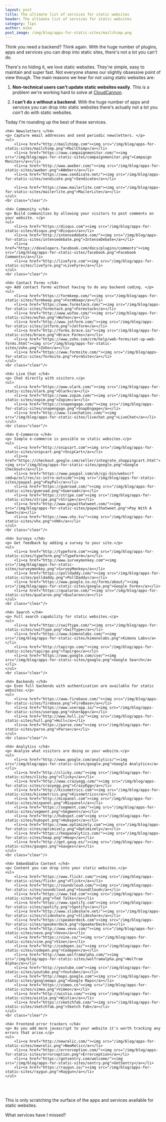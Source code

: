 ```yaml
---
layout: post
title: The ultimate list of services for static websites
header: The ultimate list of services for static websites
category: Tips
author: mike
post_image: /img/blog/apps-for-static-sites/mailchimp.png
---
```


Think you need a backend? Think again. With the huge number of plugins, apps and services you can drop into static sites, there's not a lot you can't do.

<!-- excerpt stop -->

There's no hiding it, we love static websites. They're simple, easy to maintain and super fast. Not everyone shares our slightly obsessive point of view though. The main reasons we hear for not using static websites are:

1. **Non-technical users can't update static websites easily**. This is a problem we're working hard to solve at [CloudCannon](http://cloudcannon.com).

2. **I can't do x without a backend**. With the huge number of apps and services you can drop into static websites there's actually not a lot you *can't* do with static websites.  

Today I'm rounding up the best of these services.

<div class="roundup-boxes">

	<h4> Newsletters </h4>
	<p> Capture email addresses and send periodic newsletters. </p>
	<ul>
		<li><a href="http://mailchimp.com"><img src="/img/blog/apps-for-static-sites/mailchimp.png">MailChimp</a></li>
		<li><a href="https://www.campaignmonitor.com/"><img src="/img/blog/apps-for-static-sites/campaignmonitor.png">Campaign Monitor</a></li>
		<li><a href="http://www.aweber.com/"><img src="/img/blog/apps-for-static-sites/aweber.png">AWeber</a></li>
		<li><a href="https://www.sendicate.net/"><img src="/img/blog/apps-for-static-sites/sendicate.png">Sendicate</a></li>

		<li><a href="https://www.mailerlite.com"><img src="/img/blog/apps-for-static-sites/mailerlite.png">MailerLite</a></li>
	</ul>
	<br class="clear"/>

	<h4> Community </h4>
	<p> Build communities by allowing your visitors to post comments on your website. </p>
	<ul>
		<li><a href="https://disqus.com"><img src="/img/blog/apps-for-static-sites/disqus.png">Disqus</a></li>
		<li><a href="http://intensedebate.com/"><img src="/img/blog/apps-for-static-sites/intensedebate.png">IntenseDebate</a></li>
		<li><a href="https://developers.facebook.com/docs/plugins/comments"><img src="/img/blog/apps-for-static-sites/facebook.png">Facebook Comments</a></li>
		<li><a href="http://livefyre.com"><img src="/img/blog/apps-for-static-sites/livefyre.png">LiveFyre</a></li>
	</ul>
	<br class="clear"/>

	<h4> Contact Forms </h4>
	<p> Add contact forms without having to do any backend coding. </p>
	<ul>
		<li><a href="https://formkeep.com/"><img src="/img/blog/apps-for-static-sites/formkeep.png">FormKeep</a></li>
		<li><a href="https://www.formstack.com/"><img src="/img/blog/apps-for-static-sites/formstack.png">Formstack</a></li>
		<li><a href="http://www.wufoo.com/"><img src="/img/blog/apps-for-static-sites/wufoo.png">Wufoo</a></li>
		<li><a href="http://www.jotform.com/"><img src="/img/blog/apps-for-static-sites/jotform.png">Jotform</a></li>
		<li><a href="http://forms.brace.io/"><img src="/img/blog/apps-for-static-sites/brace.png">Brace Forms</a></li>
		<li><a href="https://www.zoho.com/crm/help/web-forms/set-up-web-forms.html"><img src="/img/blog/apps-for-static-sites/zoho.png">Zoho</a></li>
		<li><a href="https://www.formsite.com/"><img src="/img/blog/apps-for-static-sites/formsite.png">FormSite</a></li>
	</ul>
	<br class="clear"/>

	<h4> Live Chat </h4>
	<p> Chat directly with visitors.</p>
	<ul>
		<li><a href="https://www.olark.com/"><img src="/img/blog/apps-for-static-sites/olark.png">Olark</a></li>
		<li><a href="https://www.zopim.com/"><img src="/img/blog/apps-for-static-sites/zopim.png">Zopim</a></li>
		<li><a href="https://snapengage.com/"><img src="/img/blog/apps-for-static-sites/snapengage.png">SnapEngage</a></li>
		<li><a href="http://www.livechatinc.com/"><img src="/img/blog/apps-for-static-sites/livechat.png">LiveChat</a></li>
	</ul>
	<br class="clear"/>

	<h4> E-Commerce </h4>
	<p> Simple e-commerce is possible on static websites.</p>
	<ul>
		<li><a href="http://snipcart.com"><img src="/img/blog/apps-for-static-sites/snipcart.png">SnipCart</a></li>
		<li><a href="https://checkout.google.com/seller/integrate_shoppingcart.html"><img src="/img/blog/apps-for-static-sites/google.png">Google Checkout</a></li>
		<li><a href="https://www.paypal.com/uk/cgi-bin/webscr?cmd=p/xcl/rec/sc-intro-outside"><img src="/img/blog/apps-for-static-sites/paypal.png">PayPal</a></li>
		<li><a href="https://gumroad.com/"><img src="/img/blog/apps-for-static-sites/gumroad.png">Gumroad</a></li>
		<li><a href="https://stripe.com"><img src="/img/blog/apps-for-static-sites/stripe.png">Stripe</a></li>
		<li><a href="http://www.paywithatweet.com/"><img src="/img/blog/apps-for-static-sites/paywithatweet.png">Pay With A Tweet</a></li>
		<li><a href="https://www.vhx.tv/"><img src="/img/blog/apps-for-static-sites/vhx.png">VHX</a></li>
	</ul>
	<br class="clear"/>

	<h4> Surveys </h4>
	<p> Get feedback by adding a survey to your site.</p>
	<ul>
		<li><a href="http://typeform.com"><img src="/img/blog/apps-for-static-sites/typeform.png">TypeForm</a></li>
		<li><a href="http://www.surveymonkey.com"><img src="/img/blog/apps-for-static-sites/surveymonkey.png">SurveyMonkey</a></li>
		<li><a href="https://polldaddy.com/"><img src="/img/blog/apps-for-static-sites/polldaddy.png">PollDaddy</a></li>
		<li><a href="https://www.google.co.nz/forms/about/"><img src="/img/blog/apps-for-static-sites/google.png">Google Forms</a></li>
		<li><a href="https://qualaroo.com/"><img src="/img/blog/apps-for-static-sites/qualaroo.png">Qualaroo</a></li>
	</ul>
	<br class="clear"/>

	<h4> Search </h4>
	<p> Full search capability for static websites.</p>
	<ul>
		<li><a href="https://swiftype.com/"><img src="/img/blog/apps-for-static-sites/swiftype.png">Swiftype</a></li>
		<li><a href="https://www.kimonolabs.com/"><img src="/img/blog/apps-for-static-sites/kimonolabs.png">Kimono Labs</a></li>
		<li><a href="http://tapirgo.com/"><img src="/img/blog/apps-for-static-sites/tapirgo.png">Tapirgo</a></li>
		<li><a href="https://www.google.com/cse/"><img src="/img/blog/apps-for-static-sites/google.png">Google Search</a></li>
	</ul>
	<br class="clear"/>

	<h4> Backends </h4>
	<p> Even full backends with authentication are available for static websites.</p>
	<ul>
		<li><a href="https://www.firebase.com/"><img src="/img/blog/apps-for-static-sites/firebase.png">FireBase</a></li>
		<li><a href="https://www.userapp.io/"><img src="/img/blog/apps-for-static-sites/userapp.png">UserApp</a></li>
		<li><a href="http://www.hull.io/"><img src="/img/blog/apps-for-static-sites/hull.png">Hull</a></li>
		<li><a href="https://parse.com/"><img src="/img/blog/apps-for-static-sites/parse.png">Parse</a></li>
	</ul>
	<br class="clear"/>

	<h4> Analytics </h4>
	<p> Analyse what visitors are doing on your website.</p>
	<ul>
		<li><a href="http://www.google.com/analytics/"><img src="/img/blog/apps-for-static-sites/google.png">Google Analytics</a></li>
		<li><a href="http://clicky.com/"><img src="/img/blog/apps-for-static-sites/clicky.png">Clicky</a></li>
		<li><a href="http://www.crazyegg.com/"><img src="/img/blog/apps-for-static-sites/crazyegg.png">CrazyEgg</a></li>
		<li><a href="http://kissmetrics.com"><img src="/img/blog/apps-for-static-sites/kissmetrics.png">Kissmetrics</a></li>
		<li><a href="http://mixpanel.com"><img src="/img/blog/apps-for-static-sites/mixpanel.png">Mixpanel</a></li>
		<li><a href="https://segment.com/"><img src="/img/blog/apps-for-static-sites/segment.png">Segment</a></li>
		<li><a href="http://hubspot.com"><img src="/img/blog/apps-for-static-sites/hubspot.png">Hubspot</a></li>
		<li><a href="https://www.optimizely.com"><img src="/img/blog/apps-for-static-sites/optimizely.png">Optimizely</a></li>
		<li><a href="https://heapanalytics.com/"><img src="/img/blog/apps-for-static-sites/heap.png">Heap</a></li>
		<li><a href="http://get.gaug.es/"><img src="/img/blog/apps-for-static-sites/gauges.png">Gauges</a></li>
	</ul>
	<br class="clear"/>

	<h4> Embeddable Content </h4>
	<p> Content you can drop into your static websites.</p>
	<ul>
		<li><a href="https://www.flickr.com/"><img src="/img/blog/apps-for-static-sites/flickr.png">Flickr</a></li>
		<li><a href="https://soundcloud.com/"><img src="/img/blog/apps-for-static-sites/soundcloud.png">SoundCloud</a></li>
		<li><a href="https://www.ted.com"><img src="/img/blog/apps-for-static-sites/ted.png">Ted Talks</a></li>
		<li><a href="https://www.spotify.com"><img src="/img/blog/apps-for-static-sites/spotify.png">Spotify</a></li>
		<li><a href="http://www.slideshare.net/"><img src="/img/blog/apps-for-static-sites/slideshare.png">Slideshare</a></li>
		<li><a href="https://speakerdeck.com"><img src="/img/blog/apps-for-static-sites/speakerdeck.png">SpeakerDeck</a></li>
		<li><a href="http://www.vevo.com/"><img src="/img/blog/apps-for-static-sites/vevo.png">Vevo</a></li>
		<li><a href="https://vine.co/"><img src="/img/blog/apps-for-static-sites/vine.png">Vine</a></li>
		<li><a href="http://codepen.io/"><img src="/img/blog/apps-for-static-sites/codepen.png">Codepen</a></li>
		<li><a href="http://www.wolframalpha.com/"><img src="/img/blog/apps-for-static-sites/wolframalpha.png">Wolfram Alpha</a></li>
		<li><a href="http://youtube.com"><img src="/img/blog/apps-for-static-sites/youtube.png">Youtube</a></li>
		<li><a href="http://maps.google.com"><img src="/img/blog/apps-for-static-sites/googlemaps.png">Google Maps</a></li>
		<li><a href="https://vimeo.co"><img src="/img/blog/apps-for-static-sites/vimeo.png">Vimeo</a></li>
		<li><a href="http://wistia.com/"><img src="/img/blog/apps-for-static-sites/wistia.png">Wistia</a></li>
		<li><a href="https://sketchfab.com/"><img src="/img/blog/apps-for-static-sites/sketchfab.png">Sketch Fab</a></li>
	</ul>
	<br class="clear"/>

	<h4> Frontend error trackers </h4>
	<p> As you add more javascript to your website it's worth tracking any errors that arise.</p>
	<ul>
		<li><a href="http://newrelic.com/"><img src="/img/blog/apps-for-static-sites/newrelic.png">NewRelic</a></li>
		<li><a href="https://errorception.com/"><img src="/img/blog/apps-for-static-sites/errorception.png">Errorception</a></li>
		<li><a href="https://getsentry.com/welcome/"><img src="/img/blog/apps-for-static-sites/sentry.png">GetSentry</a></li>
		<li><a href="https://raygun.io/"><img src="/img/blog/apps-for-static-sites/raygun.png">Raygun</a></li>
	</ul>
</div>
<br class="clear" />
<br />

This is only scratching the surface of the apps and services available for static websites.

What services have I missed?

